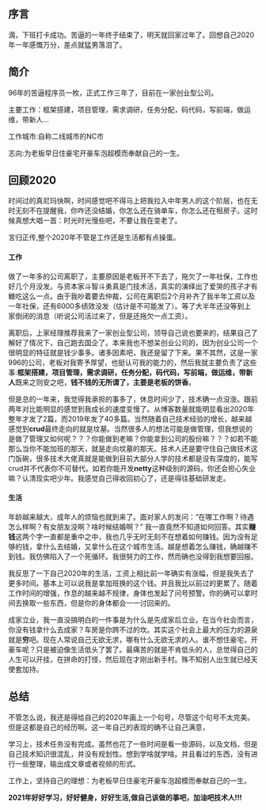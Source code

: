 ## 序言

滴，下班打卡成功。苦逼的一年终于结束了，明天就回家过年了。回想自己2020年一年感慨万分，差点就猛男落泪了。
## 简介
96年的苦逼程序员一枚，正式工作三年了，目前在一家创业型公司。

主要工作：框架搭建，项目管理，需求调研，任务分配，码代码，写前端，做运维，带新人...

工作城市:自称二线城市的NC市

志向:为老板早日住豪宅开豪车泡超模而奉献自己的一生。



## 回顾2020
时间过的真尼玛快啊，时间感觉吧不得马上把我拉入中年男人的这个阶层，也在无时无刻不在提醒我，你咋还没结婚，你怎么还在骑单车，你怎么还在租房子。这时候真想大唱一首：时光时光慢些吧，不要让我在变老了。

言归正传,整个2020年不管是工作还是生活都有点操蛋。

#### 工作

做了一年多的公司离职了，主要原因是老板开不下去了，拖欠了一年社保，工作也好几个月没发。与资本家斗智斗勇真是门技术活，真实的演绎出了爱哭的孩子才有糖吃这么一点。由于我吵着要去仲裁，公司在离职后2个月补齐了我半年工资以及一年社保，还有6000多绩效没发（估计是不可能发了）。等了大半年还没等到上家倒闭的消息（听说公司活过来了，但是还拖欠一点工资）。

离职后，上家经理推荐我来了一家创业型公司，领导自己说也要来的，结果自己了解好了情况下，自己跑去国企了。本来我也不想呆创业公司的，因为创业公司一个很明显的特征就是钱少事多。诸多因素吧，我还是留了下来。果不其然，这是一家996的公司，老板对我寄予厚望，也挺认可我的能力的，然后我就主要负责了这些事:**框架搭建，项目管理，需求调研，任务分配，码代码，写前端，做运维，带新人**既来之则安之吧，**钱不钱的无所谓了，主要是老板的饼香**。

但是总的一年来，我觉得我承担的事多了，休息时间少了，技术确一点没涨。跟前两年对比能明显的感觉到我成长的速度变慢了。从博客数量就能明显看出2020年整年才发了2篇，而2019年发了40多篇。当然随着自己技术经验的增长，越来越感觉到**crud**最终走向的就是坟墓。当然很多人的想法可能是做管理，但我想说的是做了管理又如何呢？？？你能做到老嘛？你能拿到公司的股份嘛？？？如若不能那么当你不能加班的那天，就是走向坟墓的那天。技术人还是要守住自己做技术这门饭碗，很多技术大佬真就是能做到目前大部分人学的技术都是没有深度的，能写crud并不代表你不可替代。如若你能开发**netty**这种级别的源码，你还会担心失业嘛？认清现实吧少年。我感觉自己得收回初心了，还是得往基础研发走。

#### 生活

年龄越来越大，成年人的烦恼也就到来了。面对家人的发问：“在哪工作啊？待遇怎么样啊？有女朋友没啊？啥时候结婚啊？” 我一直竟然不知道如何回答。其实**赚钱**这两个字一直都是重中之中，我也几乎无时无刻不在想着如何赚钱。因为没有足够的钱，拿什么去结婚，又拿什么在这个城市生活。越是想着怎么赚钱，确越赚不到钱。我仿佛陷入了一个死循环。我很努力的工作，然而确也没得到我想要回报。

我反思了一下自己2020年的生活，工资上相比前一年确实有涨幅，但是我失去了更多时间。基本上可以说我是拿加班换的这个钱。并且我比以前过的更累了。随着工作时间的增强，作息的越来越不规律，身体也发起了问号预警。你的确可以拿时间去换取一些东西，但是你的身体都会一一讨回来的。

成家立业，我一直没搞明白的一件事是为什么是先成家后立业。在当今社会而言，你没有钱拿什么去成家？车房是你跨不过的坎。其实这个社会上最大的压力的源泉就是**穷**吧。现在人常说自己无欲无求，哪有什么无欲无求的人。谁不想住豪宅，开豪车呢？只是被迫像生活低头了罢了。最痛苦的就是不肯低头的人，总觉得自己的人生可以开挂，在拼命的打怪，然后现在才刚出新手村。殊不知别人出生就已经天使套加持。

## 总结

不管怎么说，我还是得给自己的2020年画上一个句号，尽管这个句号不太完美。但是这都是自己的经历啊。这一年自己的表现的确不让自己满意，

学习上，技术任务没有完成。虽然也花了一些时间是看一些源码，以及文档，但是自己技术知识很混乱，并没有规划性。想到学啥就学啥。并且看过的东西，没有进行一些整理，输出成文章或者视频的形式。

工作上，坚持自己的理想：为老板早日住豪宅开豪车泡超模而奉献自己的一生。

**2021年好好学习，好好健身，好好生活,做自己该做的事吧，加油吧技术人!!!**